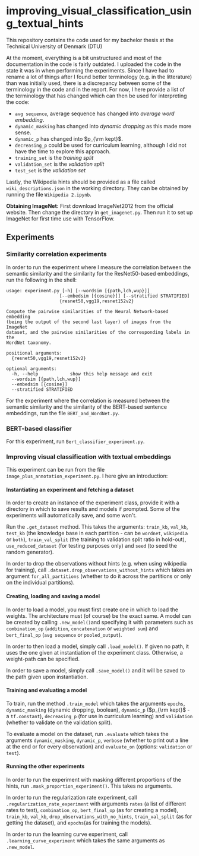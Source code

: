 # improving_visual_classification_using_textual_hints
This repository contains the code used for my bachelor thesis at the Technical University of Denmark (DTU)

At the moment, everything is a bit unstructured and most of the documentation in the code is fairly outdated. I uploaded the code in the state it was in when performing the experiments. Since I have had to rename a lot of things after I found better terminology (e.g. in the litterature) than was initially used, there is a discrepancy between some of the terminology in the code and in the report. For now, I here provide a list of the terminology that has changed which can then be used for interpreting the code:
* `avg sequence`, average sequence has changed into *average word embedding*.
* `dynamic_masking` has changed into *dynamic dropping* as this made more sense.
* `dynamic_p` has changed into $p_{\rm kept}$.
* `decreasing_p` could be used for curriculum learning, although I did not have the time to explore this approach.
* `training_set` is the *training split*
* `validation_set` is the *validation split*
* `test_set` is the *validation set*

Lastly, the Wikipedia hints should be provided as a file called `wiki_descriptions.json` in the working directory. They can be obtained by running the file `Wikipedia 2.ipynb`.

**Obtaining ImageNet:**
First download ImageNet2012 from the official website. Then change the directory in `get_imagenet.py`. Then run it to set up ImageNet for first time use with TensorFlow.

## Experiments
### Similarity correlation experiments
In order to run the experiment where I measure the correlation between the semantic similarity and the similarity for the ResNet50-based embeddings, run the following in the shell:
```
usage: experiment.py [-h] [--wordsim [{path,lch,wup}]]
                    [--embedsim [{cosine}]] [--stratified STRATIFIED]
                    {resnet50,vgg19,resnet152v2}

Compute the pairwise similarities of the Neural Network-based embedding 
(being the output of the second last layer) of images from the ImageNet
dataset, and the pairwise similarities of the corresponding labels in the 
WordNet taxonomy.

positional arguments:
  {resnet50,vgg19,resnet152v2}

optional arguments:
  -h, --help            show this help message and exit
  --wordsim [{path,lch,wup}]
  --embedsim [{cosine}]
  --stratified STRATIFIED
```

For the experiment where the correlation is measured between the semantic similarity and the similarity of the BERT-based sentence embeddings, run the file `BERT_and_WordNet.py`.

### BERT-based classifier
For this experiment, run `Bert_classifier_experiment.py`.

### Improving visual classification with textual embeddings
This experiment can be run from the file `image_plus_annotation_experiment.py`. I here give an introduction:

#### Instantiating an experiment and fetching a dataset
In order to create an instance of the experiment class, provide it with a directory in which to save results and models if prompted. Some of the experiments will automatically save, and some won't.

Run the `.get_dataset` method. This takes the arguments: `train_kb`, `val_kb`, `test_kb` (the knowledge base in each partition - can be `wordnet`, `wikipedia` or `both`), `train_val_split` (the training to validation split ratio in hold-out), `use_reduced_dataset` (for testing purposes only) and `seed` (to seed the random generator).

In order to drop the observations without hints (e.g. when using wikipedia for training), call `.dataset.drop_observations_without_hints` which takes an argument `for_all_partitions` (whether to do it across the partitions or only on the individual partitions).

#### Creating, loading and saving a model
In order to load a model, you must first create one in which to load the weights. The architecture must (of course) be the exact same.
A model can be created by calling `.new_model()`and specifying it with parameters such as `combination_op` (`addition`, `concatenation` or `weighted sum`) and `bert_final_op` (`avg sequence` or `pooled_output`).

In order to then load a model, simply call `.load_model()`. If given no path, it uses the one given at instantiation of the experiment class. Otherwise, a weight-path can be specified.

In order to save a model, simply call `.save_model()` and it will be saved to the path given upon instantiation.

#### Training and evaluating a model
To train, run the method `.train_model` which takes the arguments `epochs`, `dynamic_masking` (dynamic dropping, boolean), `dynamic_p` ($p_{\rm kept}$ - a `tf.constant`), `decreasing_p` (for use in curriculum learning) and `validation` (whether to validate on the validation split).

To evaluate a model on the dataset, run `.evaluate` which takes the arguments `dynamic_masking`, `dynamic_p`, `verbose` (whether to print out a line at the end or for every observation) and `evaluate_on` (options: `validation` or `test`).

#### Running the other experiments
In order to run the experiment with masking different proportions of the hints, run `.mask_proportion_experiment()`. This takes no arguments.

In order to run the regularization rate experiment, call `.regularization_rate_experiment` with arguments `rates` (a list of different rates to test), `combination_op`, `bert_final_op` (as for creating a model), `train_kb`, `val_kb`, `drop_observations_with_no_hints`, `train_val_split` (as for getting the dataset), and `epochs`(as for training the models).

In order to run the learning curve experiment, call `.learning_curve_experiment` which takes the same arguments as `.new_model`.
